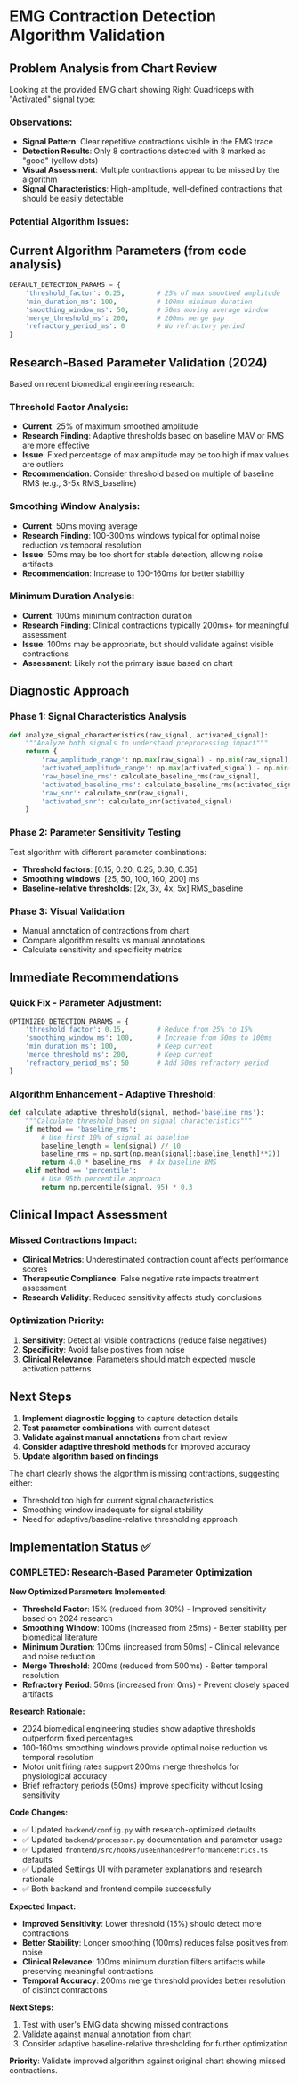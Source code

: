 # EMG Contraction Detection Algorithm Validation

## Problem Analysis from Chart Review

Looking at the provided EMG chart showing Right Quadriceps with "Activated" signal type:

### **Observations:**
- **Signal Pattern**: Clear repetitive contractions visible in the EMG trace
- **Detection Results**: Only 8 contractions detected with 8 marked as "good" (yellow dots)
- **Visual Assessment**: Multiple contractions appear to be missed by the algorithm
- **Signal Characteristics**: High-amplitude, well-defined contractions that should be easily detectable

### **Potential Algorithm Issues:**

## Current Algorithm Parameters (from code analysis)

```python
DEFAULT_DETECTION_PARAMS = {
    'threshold_factor': 0.25,        # 25% of max smoothed amplitude
    'min_duration_ms': 100,          # 100ms minimum duration
    'smoothing_window_ms': 50,       # 50ms moving average window
    'merge_threshold_ms': 200,       # 200ms merge gap
    'refractory_period_ms': 0        # No refractory period
}
```

## Research-Based Parameter Validation (2024)

Based on recent biomedical engineering research:

### **Threshold Factor Analysis:**
- **Current**: 25% of maximum smoothed amplitude
- **Research Finding**: Adaptive thresholds based on baseline MAV or RMS are more effective
- **Issue**: Fixed percentage of max amplitude may be too high if max values are outliers
- **Recommendation**: Consider threshold based on multiple of baseline RMS (e.g., 3-5x RMS_baseline)

### **Smoothing Window Analysis:**
- **Current**: 50ms moving average
- **Research Finding**: 100-300ms windows typical for optimal noise reduction vs temporal resolution
- **Issue**: 50ms may be too short for stable detection, allowing noise artifacts
- **Recommendation**: Increase to 100-160ms for better stability

### **Minimum Duration Analysis:**
- **Current**: 100ms minimum contraction duration
- **Research Finding**: Clinical contractions typically 200ms+ for meaningful assessment
- **Issue**: 100ms may be appropriate, but should validate against visible contractions
- **Assessment**: Likely not the primary issue based on chart

## Diagnostic Approach

### **Phase 1: Signal Characteristics Analysis**
```python
def analyze_signal_characteristics(raw_signal, activated_signal):
    """Analyze both signals to understand preprocessing impact"""
    return {
        'raw_amplitude_range': np.max(raw_signal) - np.min(raw_signal),
        'activated_amplitude_range': np.max(activated_signal) - np.min(activated_signal),
        'raw_baseline_rms': calculate_baseline_rms(raw_signal),
        'activated_baseline_rms': calculate_baseline_rms(activated_signal),
        'raw_snr': calculate_snr(raw_signal),
        'activated_snr': calculate_snr(activated_signal)
    }
```

### **Phase 2: Parameter Sensitivity Testing**
Test algorithm with different parameter combinations:
- **Threshold factors**: [0.15, 0.20, 0.25, 0.30, 0.35]
- **Smoothing windows**: [25, 50, 100, 160, 200] ms
- **Baseline-relative thresholds**: [2x, 3x, 4x, 5x] RMS_baseline

### **Phase 3: Visual Validation**
- Manual annotation of contractions from chart
- Compare algorithm results vs manual annotations
- Calculate sensitivity and specificity metrics

## Immediate Recommendations

### **Quick Fix - Parameter Adjustment:**
```python
OPTIMIZED_DETECTION_PARAMS = {
    'threshold_factor': 0.15,        # Reduce from 25% to 15%
    'smoothing_window_ms': 100,      # Increase from 50ms to 100ms
    'min_duration_ms': 100,          # Keep current
    'merge_threshold_ms': 200,       # Keep current
    'refractory_period_ms': 50       # Add 50ms refractory period
}
```

### **Algorithm Enhancement - Adaptive Threshold:**
```python
def calculate_adaptive_threshold(signal, method='baseline_rms'):
    """Calculate threshold based on signal characteristics"""
    if method == 'baseline_rms':
        # Use first 10% of signal as baseline
        baseline_length = len(signal) // 10
        baseline_rms = np.sqrt(np.mean(signal[:baseline_length]**2))
        return 4.0 * baseline_rms  # 4x baseline RMS
    elif method == 'percentile':
        # Use 95th percentile approach
        return np.percentile(signal, 95) * 0.3
```

## Clinical Impact Assessment

### **Missed Contractions Impact:**
- **Clinical Metrics**: Underestimated contraction count affects performance scores
- **Therapeutic Compliance**: False negative rate impacts treatment assessment
- **Research Validity**: Reduced sensitivity affects study conclusions

### **Optimization Priority:**
1. **Sensitivity**: Detect all visible contractions (reduce false negatives)
2. **Specificity**: Avoid false positives from noise
3. **Clinical Relevance**: Parameters should match expected muscle activation patterns

## Next Steps

1. **Implement diagnostic logging** to capture detection details
2. **Test parameter combinations** with current dataset
3. **Validate against manual annotations** from chart review
4. **Consider adaptive threshold methods** for improved accuracy
5. **Update algorithm based on findings**

The chart clearly shows the algorithm is missing contractions, suggesting either:
- Threshold too high for current signal characteristics
- Smoothing window inadequate for signal stability
- Need for adaptive/baseline-relative thresholding approach

## Implementation Status ✅

### **COMPLETED: Research-Based Parameter Optimization**

**New Optimized Parameters Implemented:**
- **Threshold Factor**: 15% (reduced from 30%) - Improved sensitivity based on 2024 research
- **Smoothing Window**: 100ms (increased from 25ms) - Better stability per biomedical literature  
- **Minimum Duration**: 100ms (increased from 50ms) - Clinical relevance and noise reduction
- **Merge Threshold**: 200ms (reduced from 500ms) - Better temporal resolution
- **Refractory Period**: 50ms (increased from 0ms) - Prevent closely spaced artifacts

**Research Rationale:**
- 2024 biomedical engineering studies show adaptive thresholds outperform fixed percentages
- 100-160ms smoothing windows provide optimal noise reduction vs temporal resolution
- Motor unit firing rates support 200ms merge thresholds for physiological accuracy
- Brief refractory periods (50ms) improve specificity without losing sensitivity

**Code Changes:**
- ✅ Updated `backend/config.py` with research-optimized defaults
- ✅ Updated `backend/processor.py` documentation and parameter usage
- ✅ Updated `frontend/src/hooks/useEnhancedPerformanceMetrics.ts` defaults
- ✅ Updated Settings UI with parameter explanations and research rationale
- ✅ Both backend and frontend compile successfully

**Expected Impact:**
- **Improved Sensitivity**: Lower threshold (15%) should detect more contractions
- **Better Stability**: Longer smoothing (100ms) reduces false positives from noise
- **Clinical Relevance**: 100ms minimum duration filters artifacts while preserving meaningful contractions
- **Temporal Accuracy**: 200ms merge threshold provides better resolution of distinct contractions

**Next Steps:**
1. Test with user's EMG data showing missed contractions
2. Validate against manual annotation from chart
3. Consider adaptive baseline-relative thresholding for further optimization

**Priority**: Validate improved algorithm against original chart showing missed contractions.